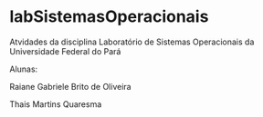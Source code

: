 # labSistemasOperacionais

Atvidades da disciplina Laboratório de Sistemas Operacionais da Universidade Federal do Pará

Alunas: 

Raiane Gabriele Brito de Oliveira

Thais Martins Quaresma
